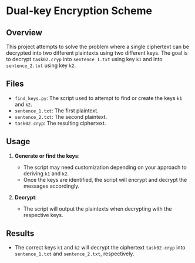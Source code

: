 # Dual-key Encryption Scheme

## Overview
This project attempts to solve the problem where a single ciphertext can be decrypted into two different plaintexts using two different keys. The goal is to decrypt `task02.cryp` into `sentence_1.txt` using key `k1` and into `sentence_2.txt` using key `k2`.

## Files
- `find_keys.py`: The script used to attempt to find or create the keys `k1` and `k2`.
- `sentence_1.txt`: The first plaintext.
- `sentence_2.txt`: The second plaintext.
- `task02.cryp`: The resulting ciphertext.

## Usage
1. **Generate or find the keys**:
   - The script may need customization depending on your approach to deriving `k1` and `k2`.
   - Once the keys are identified, the script will encrypt and decrypt the messages accordingly.

2. **Decrypt**:
   - The script will output the plaintexts when decrypting with the respective keys.

## Results
- The correct keys `k1` and `k2` will decrypt the ciphertext `task02.cryp` into `sentence_1.txt` and `sentence_2.txt`, respectively.

